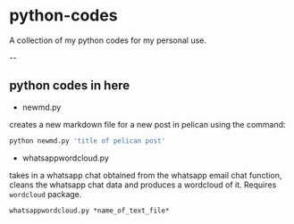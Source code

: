 # python-codes
A collection of my python codes for my personal use.

--
## python codes in here
- newmd.py



creates a new markdown file for a new post in pelican using the command:
```python
python newmd.py 'title of pelican post'
```


- whatsappwordcloud.py

takes in a whatsapp chat obtained from the whatsapp email chat function, cleans the whatsapp chat data and produces a wordcloud of it. Requires `wordcloud` package. 
```
whatsappwordcloud.py *name_of_text_file*
```
